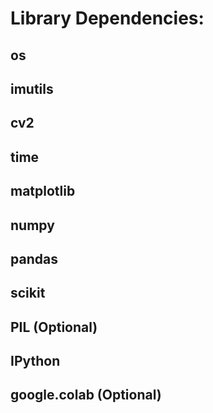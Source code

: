 # Library Dependencies:

## os      
## imutils     
## cv2
## time
## matplotlib
## numpy
## pandas
## scikit
## PIL (Optional)
## IPython
## google.colab (Optional)
